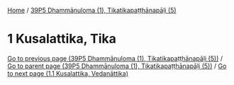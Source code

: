 
[Home](/) / [39P5 Dhammānuloma (1), Tikatikapaṭṭhānapāḷi (5)](../39P5.md)

# 1 Kusalattika, Tika


[Go to previous page (39P5 Dhammānuloma (1), Tikatikapaṭṭhānapāḷi (5))](0.md) / [Go to parent page (39P5 Dhammānuloma (1), Tikatikapaṭṭhānapāḷi (5))](0.md) / [Go to next page (1.1 Kusalattika, Vedanāttika)](1/1.1.md)



